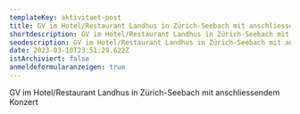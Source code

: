 ```yaml
---
templateKey: aktivitaet-post
title: GV im Hotel/Restaurant Landhus in Zürich-Seebach mit anschliessendem Konzert
shortdescription: GV im Hotel/Restaurant Landhus in Zürich-Seebach mit anschliessendem Konzert
seodescription: GV im Hotel/Restaurant Landhus in Zürich-Seebach mit anschliessendem Konzert
date: 2023-03-10T23:51:29.622Z
istArchiviert: false
anmeldeformularanzeigen: true
---
```

GV im Hotel/Restaurant Landhus in Zürich-Seebach mit anschliessendem Konzert